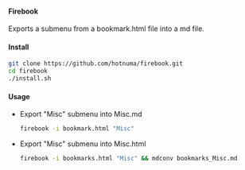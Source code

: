 #### Firebook

Exports a submenu from a bookmark.html file into a md file.

#### Install

```bash    
git clone https://github.com/hotnuma/firebook.git
cd firebook
./install.sh
```

#### Usage

* Export "Misc" submenu into Misc.md
    
    ```bash
    firebook -i bookmark.html "Misc"
    ```

* Export "Misc" submenu into Misc.html
    
    ```bash
    firebook -i bookmarks.html "Misc" && mdconv bookmarks_Misc.md
    ```
    
    
